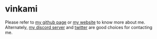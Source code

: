 # vinkami
Please refer to [my github page](https://github.com/vinkami) or [my website](https://vinkami.com) to know more about me.  
Alternately, [my discord server](https://discord.gg/s7vGZFz9C8) and [twitter](https://twitter.com/vinkami_krip) are good choices for contacting me.
